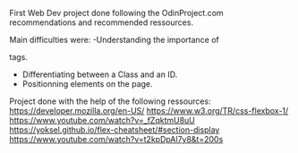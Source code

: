 First Web Dev project done following the OdinProject.com recommendations and recommended ressources.

Main difficulties were:
-Understanding the importance of <div> tags.
- Differentiating between a Class and an ID.
- Positionning elements on the page.

Project done with the help of the following ressources:
https://developer.mozilla.org/en-US/
https://www.w3.org/TR/css-flexbox-1/
https://www.youtube.com/watch?v=_fZqktmU8uU
https://yoksel.github.io/flex-cheatsheet/#section-display
https://www.youtube.com/watch?v=t2kpDpAl7y8&t=200s

